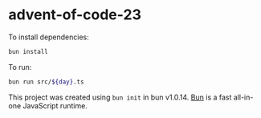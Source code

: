 # advent-of-code-23

To install dependencies:

```bash
bun install
```

To run:

```bash
bun run src/${day}.ts
```

This project was created using `bun init` in bun v1.0.14. [Bun](https://bun.sh) is a fast all-in-one JavaScript runtime.
